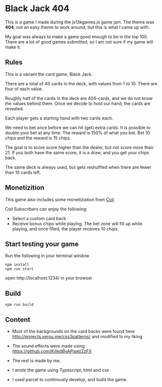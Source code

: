 # Black Jack 404

This is a game I made during the js13kgames.js game jam. The theme was **404**, not an easy theme to work around, but this is what I came up with.

My goal was always to make a game good enough to be in the top 100. There are a lot of good games submitted, so I am not sure if my game will make it.

## Rules

This is a variant the card game, Black Jack.

There are a total of 40 cards in the deck, with values from 1 to 10. There are four of each value.

Roughly half of the cards in the deck are 404-cards, and we do not know the values behind them. Once we decide to hold our hand, the cards are revealed.

Each player gets a starting hand with two cards each.

We need to bet once before we can hit (get) extra cards. It is possible to double your bet at any time. The reward is 150% of what you bet. Bet 10 chips and the reward is 15 chips.

The goal is to score score higher than the dealer, but not score more than 21. If you both have the same score, it is a draw, and you get your chips back.

The same deck is always used, but gets reshuffled when there are fewer than 10 cards left.

## Monetizition

This game also includes some monetiziation from [Coil](https://coil.com/about).

Coil Subscribers can enjoy the following:
* Select a custom card back
* Receive bonus chips while playing. The bet zone will fill up while playing, and once filled, the player receives 10 chips.

## Start testing your game

Run the following in your terminal window

```
npm install
npm run start
```

open http://localhost:1234/ in your browser

## Build

```
npm run build
```

## Content

* Most of the backgrounds on the card backs were found here http://projects.verou.me/css3patterns/ and modified to my liking
* The sound effects were made using https://github.com/KilledByAPixel/ZzFX
* The rest is made by me.

* I wrote the game using Typescript, html and css
* I used parcel to continously develop, and build the game.
